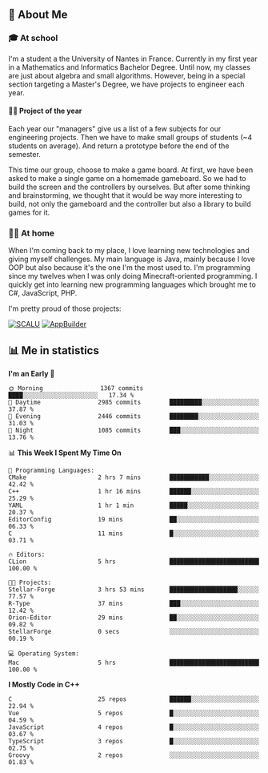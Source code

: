 ## 👀 About Me

### 🎓 At school

I'm a student a the University of Nantes in France. Currently in my first year in a Mathematics and Informatics Bachelor Degree. Until now, my classes are just about algebra and small algorithms. However, being in a special section targeting a Master's Degree, we have projects to engineer each year. 

#### 🔧🔬 Project of the year

Each year our "managers" give us a list of a few subjects for our engineering projects. Then we have to make small groups of students (~4 students on average). And return a prototype before the end of the semester.

This time our group, choose to make a game board. At first, we have been asked to make a single game on a homemade gameboard. So we had to build the screen and the controllers by ourselves. 
But after some thinking and brainstorming, we thought that it would be way more interesting to build, not only the gameboard and the controller but also a library to build games for it.

### 👨‍💻 At home

When I'm coming back to my place, I love learning new technologies and giving myself challenges. My main language is Java, mainly because I love OOP but also because it's the one I'm the most used to. I'm programming since my twelves when I was only doing Minecraft-oriented programming.  I quickly get into learning new programming languages which brought me to C#, JavaScript, PHP. 

I'm pretty proud of those projects:

[![SCALU](https://github-readme-stats.vercel.app/api/pin?username=renardfute&repo=SCALU)](https://github.com/renardfute/scalu)
[![AppBuilder](https://github-readme-stats.vercel.app/api/pin?username=pulsedev2&repo=AppBuilder)](https://github.com/pulsedev2/AppBuilder)

## 📊 Me in statistics
<!--START_SECTION:waka-->
**I'm an Early 🐤** 

```text
🌞 Morning                1367 commits        ████░░░░░░░░░░░░░░░░░░░░░   17.34 % 
🌆 Daytime                2985 commits        █████████░░░░░░░░░░░░░░░░   37.87 % 
🌃 Evening                2446 commits        ████████░░░░░░░░░░░░░░░░░   31.03 % 
🌙 Night                  1085 commits        ███░░░░░░░░░░░░░░░░░░░░░░   13.76 % 
```


📊 **This Week I Spent My Time On** 

```text
💬 Programming Languages: 
CMake                    2 hrs 7 mins        ███████████░░░░░░░░░░░░░░   42.42 % 
C++                      1 hr 16 mins        ██████░░░░░░░░░░░░░░░░░░░   25.29 % 
YAML                     1 hr 1 min          █████░░░░░░░░░░░░░░░░░░░░   20.37 % 
EditorConfig             19 mins             ██░░░░░░░░░░░░░░░░░░░░░░░   06.33 % 
C                        11 mins             █░░░░░░░░░░░░░░░░░░░░░░░░   03.71 % 

🔥 Editors: 
CLion                    5 hrs               █████████████████████████   100.00 % 

🐱‍💻 Projects: 
Stellar-Forge            3 hrs 53 mins       ███████████████████░░░░░░   77.57 % 
R-Type                   37 mins             ███░░░░░░░░░░░░░░░░░░░░░░   12.42 % 
Orion-Editor             29 mins             ██░░░░░░░░░░░░░░░░░░░░░░░   09.82 % 
StellarForge             0 secs              ░░░░░░░░░░░░░░░░░░░░░░░░░   00.19 % 

💻 Operating System: 
Mac                      5 hrs               █████████████████████████   100.00 % 
```

**I Mostly Code in C++** 

```text
C                        25 repos            ██████░░░░░░░░░░░░░░░░░░░   22.94 % 
Vue                      5 repos             █░░░░░░░░░░░░░░░░░░░░░░░░   04.59 % 
JavaScript               4 repos             █░░░░░░░░░░░░░░░░░░░░░░░░   03.67 % 
TypeScript               3 repos             █░░░░░░░░░░░░░░░░░░░░░░░░   02.75 % 
Groovy                   2 repos             ░░░░░░░░░░░░░░░░░░░░░░░░░   01.83 % 
```




<!--END_SECTION:waka-->
